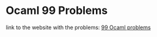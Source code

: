 # Ocaml 99 Problems

link to the website with the problems: [99 Ocaml problems](https://sanette.github.io/ocaml2.org/learn/tutorials/99problems.html)
